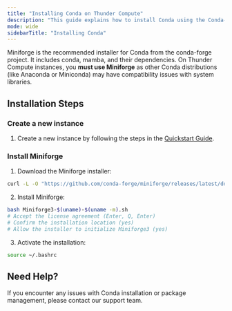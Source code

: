 ```yaml
---
title: "Installing Conda on Thunder Compute"
description: "This guide explains how to install Conda using the Conda-forge installer (Miniforge)"
mode: wide
sidebarTitle: "Installing Conda"
---
```


Miniforge is the recommended installer for Conda from the conda-forge project. It includes conda, mamba, and their dependencies. On Thunder Compute instances, you **must use Miniforge** as other Conda distributions (like Anaconda or Miniconda) may have compatibility issues with system libraries.

## Installation Steps

### Create a new instance

1. Create a new instance by following the steps in the [Quickstart Guide](https://docs.thundercompute.com/docs/quickstart).

### Install Miniforge

1. Download the Miniforge installer:

```bash
curl -L -O "https://github.com/conda-forge/miniforge/releases/latest/download/Miniforge3-$(uname)-$(uname -m).sh"
```

2. Install Miniforge:

```bash
bash Miniforge3-$(uname)-$(uname -m).sh
# Accept the license agreement (Enter, Q, Enter)
# Confirm the installation location (yes)
# Allow the installer to initialize Miniforge3 (yes)
```

3. Activate the installation:

```bash
source ~/.bashrc
```

## Need Help?

If you encounter any issues with Conda installation or package management, please contact our support team.
